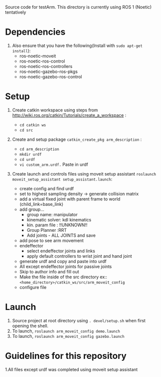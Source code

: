 Source code for testArm. This directory is currently using ROS 1 (Noetic) tentatively
# Dependencies
1. Also ensure that you have the following(Install with ```sudo apt-get install```): 
     - ros-noetic-moveit
     - ros-noetic-ros-control 
     - ros-noetic-ros-controllers
     - ros-noetic-gazebo-ros-pkgs
     - ros-noetic-gazebo-ros-control    
      
# Setup 
1. Create catkin workspace using steps from http://wiki.ros.org/catkin/Tutorials/create_a_workspace :
     - ```cd catkin ws```
     - ```cd src```
     
2. Create and setup package ```catkin_create_pkg arm_description``` :
     - ```cd arm_description```
     - ```mkdir urdf ```
     - ```cd urdf```
     - ```vi custom_arm.urdf.```  Paste in urdf
    
3. Create launch and controls files using moveit setup assistant ```roslaunch moveit_setup_assistant setup_assistant.launch```:
     - create config and find urdf
     - set to highest sampling density -> generate collision matrix 
     - add a virtual fixed joint with parent frame to world (child_link=base_link)
     - add group...
       - group name: manipulator  
       - kinematic solver: kdl kinematics 
       - kin. param file : !!UNKNOWN!! 
       - Group Planner :RRT
       - Add joints - ALL JOINTS and save
     - add pose to see arm movement
     - endeffector
       - select endeffector joints and links
       - apply default controllers to wrist joint and hand joint
     - generate urdf and copy and paste into urdf
     - All except endeffector joints for passive joints
     - Skip to author info and fill out
     - Make the file inside of the src directory ex:: ```<home_directory>/catkin_ws/src/arm_moveit_config```
     - configure file
   
# Launch 
1. Source project at root directory using ```. devel/setup.sh``` when first opening the shell.
2. To launch, ```roslaunch arm_moveit_config demo.launch```
3. To launch, ```roslaunch arm_moveit_config gazebo.launch```

# Guidelines for this repository
1.All files except urdf was completed using moveit setup assistant 

